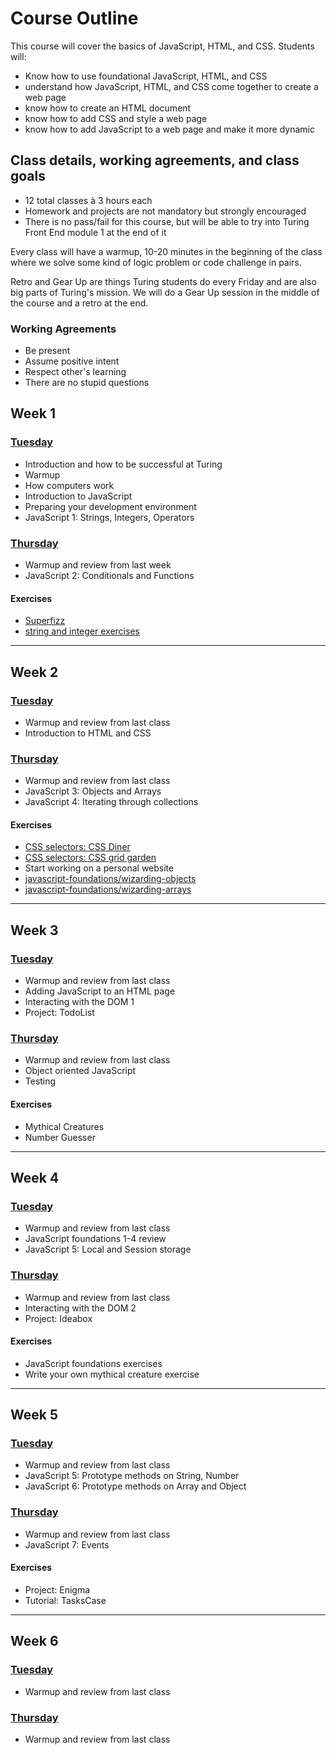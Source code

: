 # Course Outline

This course will cover the basics of JavaScript, HTML, and CSS. Students will: 

* Know how to use foundational JavaScript, HTML, and CSS
* understand how JavaScript, HTML, and CSS come together to create a web page
* know how to create an HTML document
* know how to add CSS and style a web page
* know how to add JavaScript to a web page and make it more dynamic  

## Class details, working agreements, and class goals

* 12 total classes à 3 hours each
* Homework and projects are not mandatory but strongly encouraged
* There is no pass/fail for this course, but will be able to try into Turing Front End module 1 at the end of it

Every class will have a warmup, 10-20 minutes in the beginning of the class where we solve some kind of logic problem or code challenge in pairs.

Retro and Gear Up are things Turing students do every Friday and are also big parts of Turing's mission. We will do a Gear Up session in the middle of the course and a retro at the end.

### Working Agreements

* Be present
* Assume positive intent
* Respect other's learning
* There are no stupid questions

## Week 1

### [Tuesday](class-1)

* Introduction and how to be successful at Turing
* Warmup
* How computers work
* Introduction to JavaScript
* Preparing your development environment
* JavaScript 1: Strings, Integers, Operators

### [Thursday](class-2)

* Warmup and review from last week
* JavaScript 2: Conditionals and Functions

#### Exercises

* [Superfizz](https://gist.github.com/applegrain/dedf53076576bbe7335ea2b359968dc7)
* [string and integer exercises](https://s3.amazonaws.com/TrainingNerd/JavaScriptForBeginners/exercises/variables.html)

---

## Week 2

### [Tuesday](class-3)

* Warmup and review from last class
* Introduction to HTML and CSS

### [Thursday](class-4)

* Warmup and review from last class
* JavaScript 3: Objects and Arrays
* JavaScript 4: Iterating through collections

#### Exercises

* [CSS selectors: CSS Diner](https://flukeout.github.io/)
* [CSS selectors: CSS grid garden](http://cssgridgarden.com/)
* Start working on a personal website
* [javascript-foundations/wizarding-objects](https://github.com/turingschool-examples/javascript-foundations/tree/master/wizarding-objects)
* [javascript-foundations/wizarding-arrays](https://github.com/turingschool-examples/javascript-foundations/tree/master/wizarding-arrays)

---

## Week 3

### [Tuesday](class-5)

* Warmup and review from last class
* Adding JavaScript to an HTML page
* Interacting with the DOM 1
* Project: TodoList

### [Thursday](class-6)

* Warmup and review from last class
* Object oriented JavaScript
* Testing

#### Exercises

* Mythical Creatures
* Number Guesser

---

## Week 4

### [Tuesday](class-7)

* Warmup and review from last class
* JavaScript foundations 1-4 review
* JavaScript 5: Local and Session storage

### [Thursday](class-8)

* Warmup and review from last class
* Interacting with the DOM 2
* Project: Ideabox

#### Exercises

* JavaScript foundations exercises
* Write your own mythical creature exercise

---

## Week 5

### [Tuesday](class-9)

* Warmup and review from last class
* JavaScript 5: Prototype methods on String, Number
* JavaScript 6: Prototype methods on Array and Object

### [Thursday](class-10)

* Warmup and review from last class
* JavaScript 7: Events

#### Exercises

* Project: Enigma
* Tutorial: TasksCase

---

## Week 6

### [Tuesday](class-11)

* Warmup and review from last class

### [Thursday](class-12)

* Warmup and review from last class


[class-1]: lesson-plans/class-1.md
[class-2]: lesson-plans/class-2.md
[class-3]: lesson-plans/class-3.md
[class-4]: lesson-plans/class-4.md
[class-5]: lesson-plans/class-5.md
[class-6]: lesson-plans/class-6.md
[class-7]: lesson-plans/class-7.md
[class-8]: lesson-plans/class-8.md
[class-9]: lesson-plans/class-9.md
[class-10]: lesson-plans/class-10.md
[class-11]: lesson-plans/class-11.md
[class-12]: lesson-plans/class-12.md